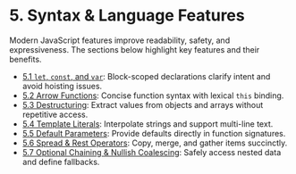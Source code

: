 # 5. Syntax & Language Features

Modern JavaScript features improve readability, safety, and expressiveness. The sections below highlight key features and their benefits.

- [5.1 `let`, `const`, and `var`](./let-const-var.md): Block-scoped declarations clarify intent and avoid hoisting issues.
- [5.2 Arrow Functions](./arrow-functions.md): Concise function syntax with lexical `this` binding.
- [5.3 Destructuring](./destructuring.md): Extract values from objects and arrays without repetitive access.
- [5.4 Template Literals](./template-literals.md): Interpolate strings and support multi-line text.
- [5.5 Default Parameters](./default-parameters.md): Provide defaults directly in function signatures.
- [5.6 Spread & Rest Operators](./spread-and-rest.md): Copy, merge, and gather items succinctly.
- [5.7 Optional Chaining & Nullish Coalescing](./optional-chaining.md): Safely access nested data and define fallbacks.


